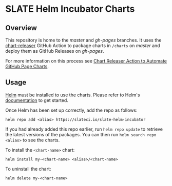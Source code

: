 # SLATE Helm Incubator Charts

## Overview

This repository is home to the *master* and *gh-pages* branches. It uses the [chart-releaser](https://github.com/helm/chart-releaser-action) GitHub Action to package charts in `/charts` on *master* and deploy them as GitHub Releases on *gh-pages*.

For more information on this process see [Chart Releaser Action to Automate GitHub Page Charts](https://helm.sh/docs/howto/chart_releaser_action/).

## Usage

[Helm](https://helm.sh) must be installed to use the charts.  Please refer to
Helm's [documentation](https://helm.sh/docs) to get started.

Once Helm has been set up correctly, add the repo as follows:

```shell
helm repo add <alias> https://slateci.io/slate-helm-incubator
```

If you had already added this repo earlier, run `helm repo update` to retrieve the latest versions of the packages. You can then run `helm search repo
<alias>` to see the charts.

To install the `<chart-name>` chart:

```shell
helm install my-<chart-name> <alias>/<chart-name>
```

To uninstall the chart:

```shell
helm delete my-<chart-name>
```